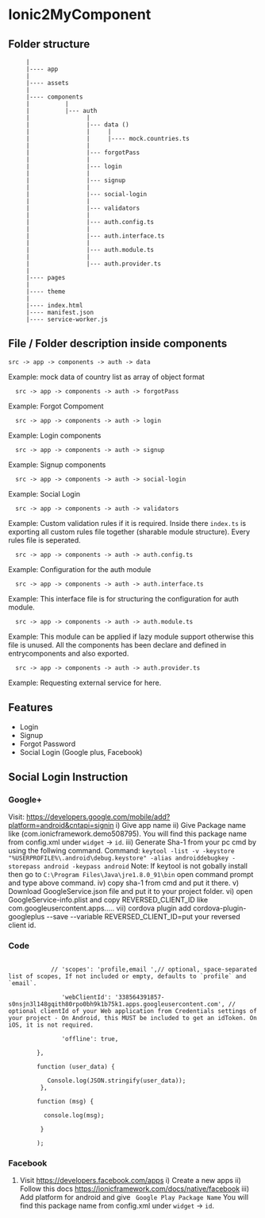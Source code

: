# Ionic2MyComponent

## Folder structure

``` src
     |
     |---- app
     |
     |---- assets
     |
     |---- components
     |          |
     |          |--- auth
     |                |
     |                |--- data ()
     |                |     |
     |                |     |---- mock.countries.ts
     |                |
     |                |--- forgotPass
     |                |
     |                |--- login
     |                |
     |                |--- signup
     |                |
     |                |--- social-login
     |                |
     |                |--- validators
     |                |
     |                |--- auth.config.ts
     |                |
     |                |--- auth.interface.ts
     |                |
     |                |--- auth.module.ts
     |                |
     |                |--- auth.provider.ts
     |          
     |---- pages
     |
     |---- theme
     |      
     |---- index.html
     |---- manifest.json
     |---- service-worker.js
```

## File / Folder description inside components

```
src -> app -> components -> auth -> data
```

Example: mock data of country list as array of object format

```
  src -> app -> components -> auth -> forgotPass
```

Example: Forgot Compoment

```
  src -> app -> components -> auth -> login
```

Example: Login components

```
  src -> app -> components -> auth -> signup
```

Example: Signup components

```
  src -> app -> components -> auth -> social-login
```

Example: Social Login

```
  src -> app -> components -> auth -> validators
```  

Example: Custom validation rules if it is required. Inside there ``` index.ts ``` is exporting all custom rules file together (sharable module structure). Every rules file is seperated.

```
  src -> app -> components -> auth -> auth.config.ts
```

Example: Configuration for the auth module

```
  src -> app -> components -> auth -> auth.interface.ts
```

Example: This interface file is for structuring the configuration for auth module.

```
  src -> app -> components -> auth -> auth.module.ts
```

Example: This module can be applied if lazy module support otherwise this file is unused. All the components has been declare and defined in entrycomponents and also exported.

```
  src -> app -> components -> auth -> auth.provider.ts
```

Example: Requesting external service for here.


## Features
* Login
* Signup
* Forgot Password
* Social Login (Google plus, Facebook)

## Social Login Instruction

### Google+

  Visit: https://developers.google.com/mobile/add?platform=android&cntapi=signin
    i)    Give app name
    ii)   Give Package name like (com.ionicframework.demo508795). You will find this package name from    config.xml under ```widget``` -> ``` id ```.
    iii)  Generate Sha-1 from your pc cmd by using the follwing command.
          Command: ``` keytool -list -v -keystore "%USERPROFILE%\.android\debug.keystore" -alias androiddebugkey -storepass android -keypass android ```
          Note: If keytool is not gobally install then go to ``` C:\Program Files\Java\jre1.8.0_91\bin ``` open command prompt and type above command.
    iv)   copy sha-1  from cmd and put it there.
    v)    Download GoogleService.json file and put it to your project folder.
    vi)   open GoogleService-info.plist and copy REVERSED_CLIENT_ID like com.googleusercontent.apps.....
    vii)  cordova plugin add cordova-plugin-googleplus --save --variable REVERSED_CLIENT_ID=put your reversed client id.

### Code

``` window.plugins.googleplus.login({

			// 'scopes': 'profile,email ',// optional, space-separated list of scopes, If not included or empty, defaults to `profile` and `email`.

			   'webClientId': '338564391857-s0nsjn3l148gqith80rpo0bh9k1b75k1.apps.googleusercontent.com', // optional clientId of your Web application from Credentials settings of your project - On Android, this MUST be included to get an idToken. On iOS, it is not required.

			   'offline': true,

		},

		function (user_data) {

		   Console.log(JSON.stringify(user_data));
		 },

		function (msg) {

		  console.log(msg);

		 }

		);
```

### Facebook
  1) Visit https://developers.facebook.com/apps
      i)    Create a new apps
      ii)   Follow this docs https://ionicframework.com/docs/native/facebook
      iii)  Add platform for android and give ``` Google Play Package Name``` You will find this package name from    config.xml under ```widget``` -> ``` id ```.
